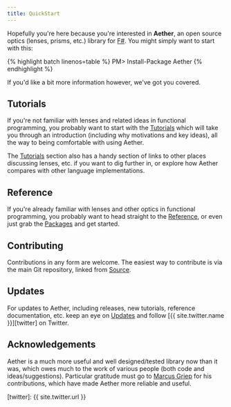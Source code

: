 ```yaml
---
title: QuickStart
---
```


Hopefully you're here because you're interested in __Aether__, an open source optics (lenses, prisms, etc.) library for [F#][fsharp]. You might simply want to start with this:

{% highlight batch linenos=table %}
PM> Install-Package Aether
{% endhighlight %}

If you'd like a bit more information however, we've got you covered.

## Tutorials

If you're not familiar with lenses and related ideas in functional programming, you probably want to start with the [Tutorials][tutorials] which will take you through an introduction (including why motivations and key ideas), all the way to being comfortable with using Aether.

The [Tutorials][tutorials] section also has a handy section of links to other places discussing lenses, etc. if you want to dig further in, or explore how Aether compares with other language implementations.

## Reference

If you're already familiar with lenses and other optics in functional programming, you probably want to head straight to the [Reference][reference], or even just grab the [Packages][packages] and get started.

## Contributing

Contributions in any form are welcome. The easiest way to contribute is via the main Git repository, linked from [Source][source].

## Updates

For updates to Aether, including releases, new tutorials, reference documentation, etc. keep an eye on [Updates][updates] and follow [{{ site.twitter.name }}][twitter] on Twitter.

## Acknowledgements

Aether is a much more useful and well designed/tested library now than it was, which owes much to the work of various people (both code and ideas/suggestions). Particular gratitude must go to [Marcus Griep][griep] for his contributions, which have made Aether more reliable and useful.

<!--- Local --->

[tutorials]: /aether/tutorials
[reference]: /aether/reference
[packages]:  /aether/packages
[source]: /aether/source
[updates]: /aether/updates

<!--- External --->

[fsharp]: http://fsharp.org
[twitter]: {{ site.twitter.url }}

<!--- People --->

[griep]: https://github.com/neoeinstein
